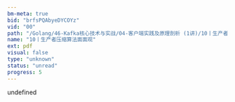 ```yaml
---
bm-meta: true
bid: "brfsPQAbyeDYCOYz"
vid: "00"
path: "/Golang/46-Kafka核心技术与实战/04-客户端实践及原理剖析 (1讲)/10丨生产者压缩算法面面观.pdf"
name: "10丨生产者压缩算法面面观"
ext: pdf
visual: false
type: "unknown"
status: "unread"
progress: 5
---
```

undefined
